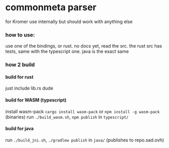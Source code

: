 # commonmeta parser
for Kromer use internally but should work with anything else

### how to use:
use one of the bindings, or rust. no docs yet, read the src.
the rust src has tests, same with the typescript one. java is the exact same

### how 2 build
#### build for rust
just include lib.rs dude

#### build for WASM (typescript)
install wasm-pack
`cargo install wasm-pack` or `npm install -g wasm-pack` (binaries)
run `./build_wasm.sh`, `npm publish` in `typescript/`

#### build for java
run `./build_jni.sh`, `./gradlew publish` in `java/` (publishes to repo.sad.ovh)
